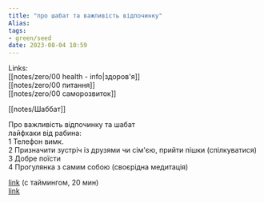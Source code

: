 ```yaml
---
title: "про шабат та важливість відпочинку"
Alias: 
tags:
- green/seed
date: 2023-08-04 10:59
---
```

Links:  
[[notes/zero/00 health - info|здоров'я]]  
[[notes/zero/00 питання]]  
[[notes/zero/00 саморозвиток]]

[[notes/Шаббат]]

Про важливість відпочинку та шабат  
лайфхаки від рабина:  
1 Телефон вимк.  
2 Призначити зустріч із друзями чи сім'єю, прийти пішки (спілкуватися)  
3 Добре поїсти  
4 Прогулянка з самим собою (своєрідна медитація)

[link](https://youtu.be/O7sDsJIb6y0?t=4040 )  (с таймингом, 20 мин)  
[link](https://ru.wikipedia.org/wiki/Шаббат)  